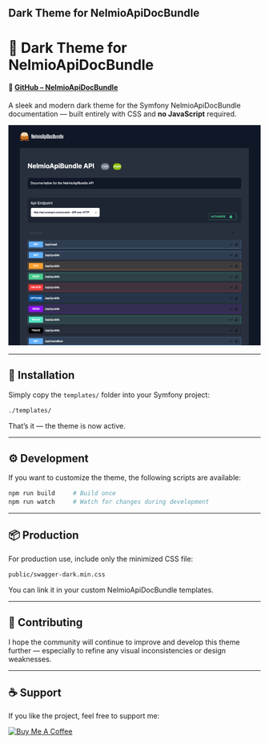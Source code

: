 ## Dark Theme for NelmioApiDocBundle

# 🌙 Dark Theme for NelmioApiDocBundle

#### 🔗 [GitHub – NelmioApiDocBundle](https://github.com/nelmio/NelmioApiDocBundle)

A sleek and modern dark theme for the Symfony NelmioApiDocBundle documentation — built entirely with CSS and **no JavaScript** required.

![Preview](img.png)

---

## 🚀 Installation

Simply copy the `templates/` folder into your Symfony project:

```bash
./templates/
```

That’s it — the theme is now active.

---

## ⚙️ Development

If you want to customize the theme, the following scripts are available:

```bash
npm run build     # Build once
npm run watch     # Watch for changes during development
```

---

## 📦 Production

For production use, include only the minimized CSS file:

```bash
public/swagger-dark.min.css
```

You can link it in your custom NelmioApiDocBundle templates.

---

## 🤝 Contributing

I hope the community will continue to improve and develop this theme further — especially to refine any visual inconsistencies or design weaknesses.

---

## ☕ Support

If you like the project, feel free to support me:

[![Buy Me A Coffee](https://www.buymeacoffee.com/assets/img/custom_images/orange_img.png)](https://www.buymeacoffee.com/t96ws8qn2bD)
